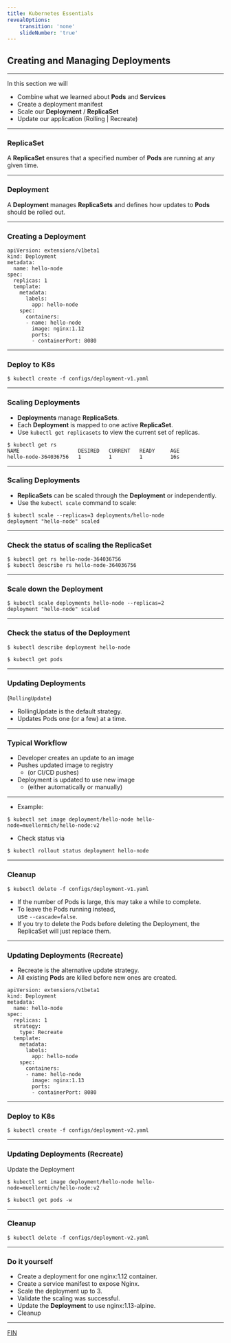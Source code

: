 ```yaml
---
title: Kubernetes Essentials
revealOptions:
    transition: 'none'
    slideNumber: 'true'
---
```


## Creating and Managing Deployments

---

In this section we will

* Combine what we learned about **Pods** and **Services**
* Create a deployment manifest
* Scale our **Deployment** / **ReplicaSet**
* Update our application (Rolling | Recreate)

---

### ReplicaSet

A **ReplicaSet** ensures that a specified number of **Pods** are running at any given time.

---

### Deployment

A **Deployment** manages **ReplicaSets** and defines how updates to **Pods** should be rolled out.

---

### Creating a Deployment

```
apiVersion: extensions/v1beta1
kind: Deployment
metadata:
  name: hello-node
spec:
  replicas: 1
  template:
    metadata:
      labels:
        app: hello-node
    spec:
      containers:
      - name: hello-node
        image: nginx:1.12
        ports:
        - containerPort: 8080
```

---

### Deploy to K8s

```
$ kubectl create -f configs/deployment-v1.yaml
```

---

### Scaling **Deployment**s

* **Deployments** manage **ReplicaSets**.
* Each **Deployment** is mapped to one active **ReplicaSet**.
* Use `kubectl get replicasets` to view the current set of replicas.

```
$ kubectl get rs
NAME                   DESIRED   CURRENT   READY     AGE
hello-node-364036756   1         1         1         16s
```

---

### Scaling Deployments

* **ReplicaSets** can be scaled through the **Deployment** or independently.
* Use the `kubectl scale` command to scale:

```
$ kubectl scale --replicas=3 deployments/hello-node
deployment "hello-node" scaled
```

---

### Check the status of scaling the ReplicaSet
```
$ kubectl get rs hello-node-364036756
$ kubectl describe rs hello-node-364036756
```

---

### Scale down the **Deployment**

```
$ kubectl scale deployments hello-node --replicas=2
deployment "hello-node" scaled
```

---

### Check the status of the **Deployment**

```
$ kubectl describe deployment hello-node
```
```
$ kubectl get pods
```

---

### Updating Deployments 

(`RollingUpdate`)

* RollingUpdate is the default strategy.
* Updates Pods one (or a few) at a time.

----

### Typical Workflow

* Developer creates an update to an image
* Pushes updated image to registry
  - (or CI/CD pushes)
* Deployment is updated to use new image
  - (either automatically or manually)

---

 - Example:

```
$ kubectl set image deployment/hello-node hello-node=muellermich/hello-node:v2
```

* Check status via 

```
$ kubectl rollout status deployment hello-node
```

---

### Cleanup

```
$ kubectl delete -f configs/deployment-v1.yaml
```
* If the number of Pods is large, this may take a while to complete.
* To leave the Pods running instead,  
use `--cascade=false`.
* If you try to delete the Pods before deleting the Deployment, the ReplicaSet will just replace them.

---

### Updating Deployments (Recreate)

* Recreate is the alternative update strategy.
* All existing **Pod**s are killed before new ones are created.

```
apiVersion: extensions/v1beta1
kind: Deployment
metadata:
  name: hello-node
spec:
  replicas: 1
  strategy:
    type: Recreate
  template:
    metadata:
      labels:
        app: hello-node
    spec:
      containers:   
      - name: hello-node
        image: nginx:1.13
        ports:
        - containerPort: 8080
```

---

### Deploy to K8s

```
$ kubectl create -f configs/deployment-v2.yaml
```

---

### Updating Deployments (Recreate)

Update the Deployment
```
$ kubectl set image deployment/hello-node hello-node=muellermich/hello-node:v2

$ kubectl get pods -w
```

---

### Cleanup

```
$ kubectl delete -f configs/deployment-v2.yaml
```

---

### Do it yourself

* Create a deployment for one nginx:1.12 container.
* Create a service manifest to expose Nginx.
* Scale the deployment up to 3.
* Validate the scaling was successful.
* Update the **Deployment** to use nginx:1.13-alpine.
* Cleanup

---

[FIN](./01_outline.md)
